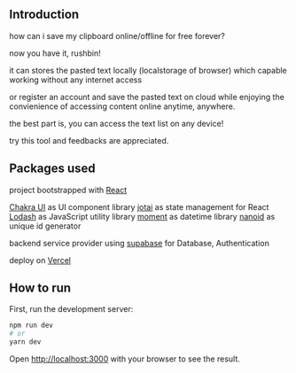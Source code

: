 ## Introduction
how can i save my clipboard online/offline for free forever?

now you have it, rushbin!

it can stores the pasted text locally (localstorage of browser) which capable working without any internet access

or register an account and save the pasted text on cloud while enjoying the convienience of accessing content online anytime, anywhere.

the best part is, you can access the text list on any device!

try this tool and feedbacks are appreciated.


## Packages used
project bootstrapped with [React](https://reactjs.org/)

[Chakra UI](https://chakra-ui.com/) as UI component library
[jotai](https://github.com/pmndrs/jotai) as state management for React
[Lodash](https://lodash.com/) as JavaScript utility library
[moment](https://momentjs.com/) as datetime library
[nanoid](https://github.com/ai/nanoid) as unique id generator

backend service provider using [supabase](https://supabase.com/) for Database, Authentication

deploy on [Vercel](https://vercel.com)


## How to run

First, run the development server:

```bash
npm run dev
# or
yarn dev
```

Open [http://localhost:3000](http://localhost:3000) with your browser to see the result.
